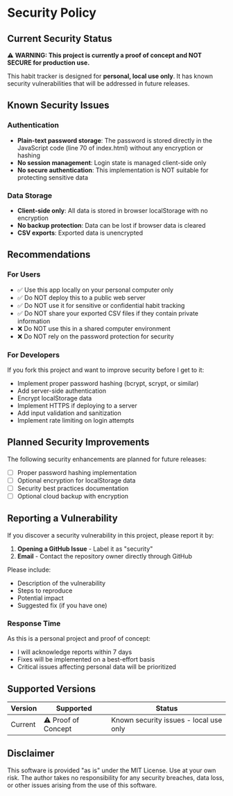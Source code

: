 # Security Policy

## Current Security Status

⚠️ **WARNING: This project is currently a proof of concept and NOT SECURE for production use.**

This habit tracker is designed for **personal, local use only**. It has known security vulnerabilities that will be addressed in future releases.

## Known Security Issues

### Authentication
- **Plain-text password storage**: The password is stored directly in the JavaScript code (line 70 of index.html) without any encryption or hashing
- **No session management**: Login state is managed client-side only
- **No secure authentication**: This implementation is NOT suitable for protecting sensitive data

### Data Storage
- **Client-side only**: All data is stored in browser localStorage with no encryption
- **No backup protection**: Data can be lost if browser data is cleared
- **CSV exports**: Exported data is unencrypted

## Recommendations

### For Users
- ✅ Use this app locally on your personal computer only
- ✅ Do NOT deploy this to a public web server
- ✅ Do NOT use it for sensitive or confidential habit tracking
- ✅ Do NOT share your exported CSV files if they contain private information
- ❌ Do NOT use this in a shared computer environment
- ❌ Do NOT rely on the password protection for security

### For Developers
If you fork this project and want to improve security before I get to it:
- Implement proper password hashing (bcrypt, scrypt, or similar)
- Add server-side authentication
- Encrypt localStorage data
- Implement HTTPS if deploying to a server
- Add input validation and sanitization
- Implement rate limiting on login attempts

## Planned Security Improvements

The following security enhancements are planned for future releases:
- [ ] Proper password hashing implementation
- [ ] Optional encryption for localStorage data
- [ ] Security best practices documentation
- [ ] Optional cloud backup with encryption

## Reporting a Vulnerability

If you discover a security vulnerability in this project, please report it by:

1. **Opening a GitHub Issue** - Label it as "security"
2. **Email** - Contact the repository owner directly through GitHub

Please include:
- Description of the vulnerability
- Steps to reproduce
- Potential impact
- Suggested fix (if you have one)

### Response Time
As this is a personal project and proof of concept:
- I will acknowledge reports within 7 days
- Fixes will be implemented on a best-effort basis
- Critical issues affecting personal data will be prioritized

## Supported Versions

| Version | Supported          | Status |
| ------- | ------------------ | ------ |
| Current | ⚠️ Proof of Concept | Known security issues - local use only |

## Disclaimer

This software is provided "as is" under the MIT License. Use at your own risk. The author takes no responsibility for any security breaches, data loss, or other issues arising from the use of this software.
